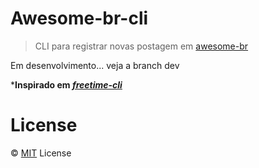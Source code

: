 # Awesome-br-cli
> CLI para registrar novas postagem em [awesome-br](https://github.com/awesome-br)

Em desenvolvimento... veja a branch dev

***Inspirado em _[freetime-cli](https://github.com/free-time/freetime-cli)_**

# License

&copy; [MIT](LICENSE) License


